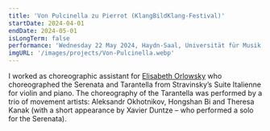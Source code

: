 ```yaml
---
title: 'Von Pulcinella zu Pierrot (KlangBildKlang-Festival)'
startDate: 2024-04-01
endDate: 2024-05-01
isLongTerm: false
performance: 'Wednesday 22 May 2024, Haydn-Saal, Universität für Musik und darstellende Kunst Wien'
imgURL: '/images/projects/Von-Pulcinella.webp'
---
```

I worked as choreographic assistant for [Elisabeth Orlowsky](http://www.elisabethorlowsky.at/) who choreographed the Serenata
and Tarantella from Stravinsky’s Suite Italienne for violin and piano. The choreography of
the Tarantella was performed by a trio of movement artists: Aleksandr Okhotnikov,
Hongshan Bi and Theresa Kanak (with a short appearance by Xavier Duntze – who
performed a solo for the Serenata).